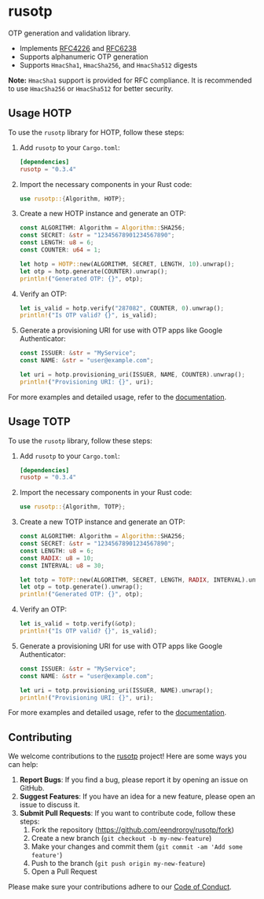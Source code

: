 # rusotp

OTP generation and validation library.

* Implements [RFC4226](https://datatracker.ietf.org/doc/html/rfc4226)
  and [RFC6238](https://datatracker.ietf.org/doc/html/rfc6238)
* Supports alphanumeric OTP generation
* Supports `HmacSha1`, `HmacSha256`, and `HmacSha512` digests

**Note:** `HmacSha1` support is provided for RFC compliance.
It is recommended to use `HmacSha256` or `HmacSha512` for better security.

## Usage HOTP

To use the `rusotp` library for HOTP, follow these steps:

1. Add `rusotp` to your `Cargo.toml`:

    ```toml
    [dependencies]
    rusotp = "0.3.4"
    ```

2. Import the necessary components in your Rust code:

    ```rust
    use rusotp::{Algorithm, HOTP};
    ```

3. Create a new HOTP instance and generate an OTP:

    ```rust
    const ALGORITHM: Algorithm = Algorithm::SHA256;
    const SECRET: &str = "12345678901234567890";
    const LENGTH: u8 = 6;
    const COUNTER: u64 = 1;

    let hotp = HOTP::new(ALGORITHM, SECRET, LENGTH, 10).unwrap();
    let otp = hotp.generate(COUNTER).unwrap();
    println!("Generated OTP: {}", otp);
    ```

4. Verify an OTP:

    ```rust
    let is_valid = hotp.verify("287082", COUNTER, 0).unwrap();
    println!("Is OTP valid? {}", is_valid);
    ```

5. Generate a provisioning URI for use with OTP apps like Google Authenticator:

    ```rust
    const ISSUER: &str = "MyService";
    const NAME: &str = "user@example.com";

    let uri = hotp.provisioning_uri(ISSUER, NAME, COUNTER).unwrap();
    println!("Provisioning URI: {}", uri);
    ```

For more examples and detailed usage, refer to the [documentation](https://docs.rs/rusotp).

## Usage TOTP

To use the `rusotp` library, follow these steps:

1. Add `rusotp` to your `Cargo.toml`:

    ```toml
    [dependencies]
    rusotp = "0.3.4"
    ```

2. Import the necessary components in your Rust code:

    ```rust
    use rusotp::{Algorithm, TOTP};
    ```

3. Create a new TOTP instance and generate an OTP:

    ```rust
    const ALGORITHM: Algorithm = Algorithm::SHA256;
    const SECRET: &str = "12345678901234567890";
    const LENGTH: u8 = 6;
    const RADIX: u8 = 10;
    const INTERVAL: u8 = 30;

    let totp = TOTP::new(ALGORITHM, SECRET, LENGTH, RADIX, INTERVAL).unwrap();
    let otp = totp.generate().unwrap();
    println!("Generated OTP: {}", otp);
    ```

4. Verify an OTP:

    ```rust
    let is_valid = totp.verify(&otp);
    println!("Is OTP valid? {}", is_valid);
    ```

5. Generate a provisioning URI for use with OTP apps like Google Authenticator:

    ```rust
    const ISSUER: &str = "MyService";
    const NAME: &str = "user@example.com";

    let uri = totp.provisioning_uri(ISSUER, NAME).unwrap();
    println!("Provisioning URI: {}", uri);
    ```

For more examples and detailed usage, refer to the [documentation](https://docs.rs/rusotp).

## Contributing

We welcome contributions to the [rusotp](https://github.com/eendroroy/rusotp) project! Here are some ways you can help:

1. **Report Bugs**: If you find a bug, please report it by opening an issue on GitHub.
2. **Suggest Features**: If you have an idea for a new feature, please open an issue to discuss it.
3. **Submit Pull Requests**: If you want to contribute code, follow these steps:
    1. Fork the repository (https://github.com/eendroroy/rusotp/fork)
    2. Create a new branch (`git checkout -b my-new-feature`)
    3. Make your changes and commit them (`git commit -am 'Add some feature'`)
    4. Push to the branch (`git push origin my-new-feature`)
    5. Open a Pull Request

Please make sure your contributions adhere to our [Code of Conduct](http://contributor-covenant.org).
